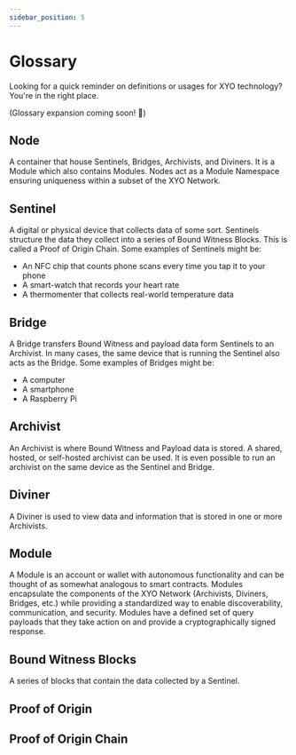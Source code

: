 ```yaml
---
sidebar_position: 5
---
```


# Glossary
Looking for a quick reminder on definitions or usages for XYO technology? You're in the right place.

(Glossary expansion coming soon! 🚧)

<!-- [TODO] — Complete the Glossary -->
<!-- [Maryann] — Add any words here you've seen questions about (or have a question about yourself!) -->

## Node
A container that house Sentinels, Bridges, Archivists, and Diviners. It is a Module which also contains Modules. Nodes act as a Module Namespace ensuring uniqueness within a subset of the XYO Network.

## Sentinel
A digital or physical device that collects data of some sort. Sentinels structure the data they collect into a series of Bound Witness Blocks.  This is called a Proof of Origin Chain. Some examples of Sentinels might be:

- An NFC chip that counts phone scans every time you tap it to your phone
- A smart-watch that records your heart rate
- A thermomenter that collects real-world temperature data

## Bridge
A Bridge transfers Bound Witness and payload data form Sentinels to an Archivist. In many cases, the same device that is running the Sentinel also acts as the Bridge. Some examples of Bridges might be:

- A computer
- A smartphone
- A Raspberry Pi

## Archivist
An Archivist is where Bound Witness and Payload data is stored. A shared, hosted, or self-hosted archivist can be used. It is even possible to run an archivist on the same device as the Sentinel and Bridge.

## Diviner
A Diviner is used to view data and information that is stored in one or more Archivists.


## Module
A Module is an account or wallet with autonomous functionality and can be thought of as somewhat analogous to smart contracts.  Modules encapsulate the components of the XYO Network (Archivists, Diviners, Bridges, etc.) while providing a standardized way to enable discoverability, communication, and security.  Modules have a defined set of query payloads that they take action on and provide a cryptographically signed response.

## Bound Witness Blocks
A series of blocks that contain the data collected by a Sentinel.

## Proof of Origin

## Proof of Origin Chain
